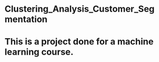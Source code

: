 # Clustering_Analysis_Customer_Segmentation
# This is a project done for a machine learning course.
